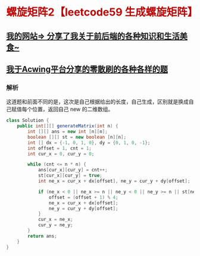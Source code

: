 # <font color="bb000">螺旋矩阵2【leetcode59 生成螺旋矩阵】</font>

## [我的网站=> 分享了我关于前后端的各种知识和生活美食~](https://www.fanxy.cloud)

## [我于Acwing平台分享的零散刷的各种各样的题](https://www.acwing.com/blog/content/33005/) 





### 解析

这道题和前面不同的是，这次是自己根据给出的长度，自己生成，区别就是换成自己赋值每个位置，返回自己 new 的二维数组。

```java
class Solution {
    public int[][] generateMatrix(int n) {
        int [][] ans = new int [n][n];
        boolean [][] st = new boolean [n][n];
        int [] dx = {-1, 0, 1, 0}, dy = {0, 1, 0, -1};
        int offset = 1, cnt = 1;
        int cur_x = 0, cur_y = 0;

        while (cnt <= n * n) {
            ans[cur_x][cur_y] = cnt++;
            st[cur_x][cur_y] = true;
            int ne_x = cur_x + dx[offset], ne_y = cur_y + dy[offset];

            if (ne_x < 0 || ne_x >= n || ne_y < 0 || ne_y >= n || st[ne_x][ne_y]) {
                offset = (offset + 1) % 4;
                ne_x = cur_x + dx[offset];
                ne_y = cur_y + dy[offset];
            }
            cur_x = ne_x;
            cur_y = ne_y;    
        }
        return ans;
    }
}
```

